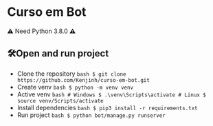 # Curso em Bot
:warning:  Need Python 3.8.0  :warning:
## 🛠️Open and run project
* Clone the repository ```bash $ git clone https://github.com/Kenjinh/curso-em-bot.git ```
* Create venv ```bash $ python -m venv venv ```
* Active venv ```bash # Windows $ .\venv\Scripts\activate # Linux $ source venv/Scripts/activate ```
* Install dependencies ```bash $ pip3 install -r requirements.txt ```
* Run project ```bash $ python bot/manage.py runserver```


